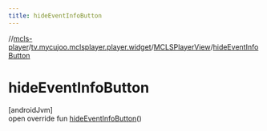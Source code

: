 ```yaml
---
title: hideEventInfoButton
---
```

//[mcls-player](../../../index.html)/[tv.mycujoo.mclsplayer.player.widget](../index.html)/[MCLSPlayerView](index.html)/[hideEventInfoButton](hide-event-info-button.html)



# hideEventInfoButton



[androidJvm]\
open override fun [hideEventInfoButton](hide-event-info-button.html)()




